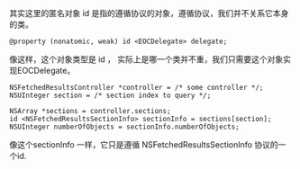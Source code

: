 其实这里的匿名对象 id 是指的遵循协议的对象，遵循协议，我们并不关系它本身的类。


```
@property (nonatomic, weak) id <EOCDelegate> delegate;
```

像这样，这个对象类型是 id <EOCDelegate>， 实际上是哪一个类并不重，我们只需要这个对象实现EOCDelegate。


```
NSFetchedResultsController *controller = /* some controller */;
NSUInteger section = /* section index to query */;
    
NSArray *sections = controller.sections;
id <NSFetchedResultsSectionInfo> sectionInfo = sections[section];
NSUInteger numberOfObjects = sectionInfo.numberOfObjects;
```

像这个sectionInfo 一样，它只是遵循 NSFetchedResultsSectionInfo 协议的一个id.
